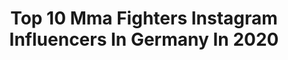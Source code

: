 ---
title: Top 10 Mma Fighters Instagram Influencers In Germany In 2020
description: >-
  Find top mma fighters Instagram influencers in Germany in 2020. Most popular hashtags: #mma #training #boxing #mmafighter.
platform: Instagram
hits: 8
text_top: Identify the top-rated Instagram influencers on inBeat.
text_bottom: Our platform aggregates 8 Instagram influencers like this in Germany for you to contact.
profiles:
  - username: "konrad_dyrschka"
    fullname: >-
      Konrad Dyrschka
    bio: >-
      Professional MMA Fighter 11-1-0 ->@ufdsportsmgmt @KHUNPON_de 10%=Konrad10 Leipzig📍/🇩🇪🇵🇱 | Liesbeth 👩‍❤️‍💋‍👨
    location: "Germany"
    followers: 11962
    engagement: 1390
    commentsToLikes: 0.037844
    id: ckap76y34ivto0i788ee4eosi
    verified: false
    hashtags: "#everydayisatrainingday, #wemakechampions, #motivationvideo, #original"
  - username: "hatefmoeil"
    fullname: >-
      Hatef Moeil
    bio: >-
      .MMA Fighter
    location: "Germany"
    followers: 159764
    engagement: 624
    commentsToLikes: 0.021591
    id: ckaowz2w7b3q70i78ou9hhamr
    verified: true
    hashtags: "#nice, #power, #training, #fitness"
  - username: "islam_dulatov1"
    fullname: >-
      “𝕿𝖍𝖊 𝕽𝖎𝖕𝖕𝖊𝖗“
    bio: >-
      Professional MMA Fighter🐺💯 @imgmodels Worldwide🌍
    location: "Germany"
    followers: 40020
    engagement: 1090
    commentsToLikes: 0.025973
    id: ck55j16xiw0kx0i11w0334t9u
    verified: false
    hashtags: "#mma, #brotherhood, #model, #theripper"
  - username: "madmaxcoga"
    fullname: >-
      Mad Max Coga
    bio: >-
      Professional MMA Fighter - 145lbs @mma_spirit_ffm Pro MMA record 22 I 6 I 1 (8K.O.|11Sub) FB Mad Max Coga Twitter @maxcoga Frankfurt • Germany 🇩🇪
    location: "Germany"
    followers: 15465
    engagement: 428
    commentsToLikes: 0.069074
    id: ck5ck2tl8w0ig0i116s6yvwms
    verified: false
    hashtags: "#mmaspirit, #frankfurtfighter, #borninthegym, #madmaxcoga"
  - username: "oscar.mma"
    fullname: >-
      𝕺𝖘𝖐𝖆𝖗𝖆𝖘 𝕭𝖚𝖎𝖓𝖎𝖈𝖐𝖆𝖘 𝕺𝖋𝖋𝖎𝖈𝖎𝖆𝖑
    bio: >-
      MMA Fighter 🔥 👉 @thenanosquad 10% off : oskaras10 Für alle CBD Produkte Link in Bio! 💯 Sponsors:@thenanosquad - @rg.textil - @fight.cult - @praetotec
    location: "Germany"
    followers: 3105
    engagement: 1480
    commentsToLikes: 0.042148
    id: ck5ck2sfiw0fi0i11e94g9a6r
    verified: false
    hashtags: "#grappling, #russiangirl, #instagood, #life"
  - username: "satoshiishii0141"
    fullname: >-
      Satoshi Ishii
    bio: >-
      MMA Fighter🇭🇷 #crocopteam #satoshiishii @kmikkelsonbjj
    location: "Germany"
    followers: 47502
    engagement: 656
    commentsToLikes: 0.010150
    id: ck5ca9h9zcyza0i11797nh9pi
    verified: true
    hashtags: "#japan, #zagreb, #crocopteam, #fight"
  - username: "ermil_mma"
    fullname: >-
      ارميل
    bio: >-
      ⚜️ERMIL XHAFERI ⚜️ 📍Berlin 20 yo Managed by @sayyato_sports Ermilmili0@gmail.com Dm for collaboration 📩
    location: "Germany"
    followers: 4048
    engagement: 879
    commentsToLikes: 0.080013
    id: ck5ck2snrw0gr0i11l2n5r25w
    verified: false
    hashtags: "#ibjjf, #ufc, #martialarts, #follow"
  - username: "mubarez_mma"
    fullname: >-
      Zabiullah
    bio: >-
      Magda & Zabiullah 27.10.19 - married 20.2.20
    location: "Germany"
    followers: 17289
    engagement: 235
    commentsToLikes: 0.027755
    id: ck8wg0a7vgjfa0j7899lp5w29
    verified: false
    hashtags: "#mmafighter, #berlin, #boxeo, #boxingshadow"
---